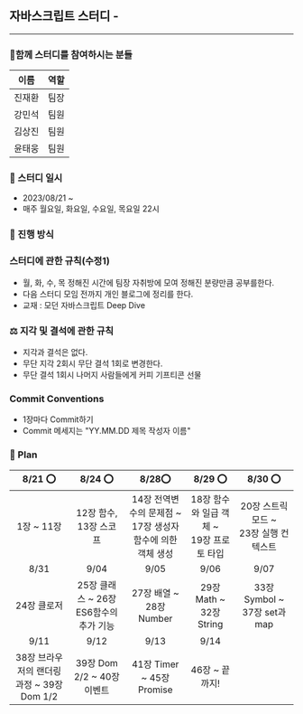 ## 자바스크립트 스터디 -

---

### 🐾함께 스터디를 참여하시는 분들

| 이름   | 역할 |
| ------ | ---- |
| 진재환 | 팀장 |
| 강민석 | 팀원 |
| 김상진 | 팀원 |
| 윤태웅 | 팀원 |

### 📆 스터디 일시

- 2023/08/21 ~
- 매주 월요일, 화요일, 수요일, 목요일 22시

### 🚀 진행 방식

### 스터디에 관한 규칙(수정1)

- 월, 화, 수, 목 정해진 시간에 팀장 자취방에 모여 정해진 분량만큼 공부를한다.
- 다음 스터디 모임 전까지 개인 블로그에 정리를 한다.
- 교재 : 모던 자바스크립트 Deep Dive

### ⚖️ 지각 및 결석에 관한 규칙

- 지각과 결석은 없다.
- 무단 지각 2회시 무단 결석 1회로 변경한다.
- 무단 결석 1회시 나머지 사람들에게 커피 기프티콘 선물

### Commit Conventions

- 1장마다 Commit하기
- Commit 메세지는 "YY.MM.DD 제목 작성자 이름"

### 🏁 Plan

|                  8/21 ⭕️                  |            8/24 ⭕️            |                             8/28⭕️                              |                    8/29 ⭕️                    |                 8/30 ⭕️                  |
| :----------------------------------------: | :----------------------------: | :--------------------------------------------------------------: | :--------------------------------------------: | :---------------------------------------: |
|                 1장 ~ 11장                 |  12장 함수, <br/> 13장 스코프  | 14장 전역변수의 문제점 ~ <br/> 17장 생성자 함수에 의한 객체 생성 | 18장 함수와 일급 객체 ~ <br/> 19장 프로토 타입 | 20장 스트릭 모드 ~<br> 23장 실행 컨텍스트 |
|                    8/31                    |              9/04              |                               9/05                               |                      9/06                      |                   9/07                    |
|                24장 클로저                 | 25장 클래스 ~ 26장 ES6함수의 추가 기능 |               27장 배열 ~ 28장 Number               |           29장 Math ~ 32장 String            |       33장 Symbol ~ 37장 set과 map        |
|                    9/11                    |              9/12              |                               9/13                               |                      9/14                      |
| 38장 브라우저의 랜더링 과정 ~ 39장 Dom 1/2 |   39장 Dom 2/2 ~ 40장 이벤트   |                    41장 Timer ~ 45장 Promise                     |                 46장 ~ 끝까지!                 |
